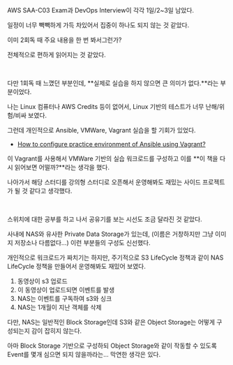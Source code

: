 AWS SAA-C03 Exam과 DevOps Interview이 각각 1일/2~3일 남았다.

일정이 너무 빽빽하게 가득 차있어서 집중이 하나도 되지 않는 것 같았다.

이미 2회독 때 주요 내용을 한 번 봐서그런가?

전체적으로 편하게 읽어지는 것 같았다.

<br>

다만 1회독 때 느꼈던 부분인데, **실제로 실습을 하지 않으면 큰 의미가 없다.**라는 부분이었다.

나는 Linux 컴퓨터나 AWS Credits 등이 없어서, Linux 기반의 테스트가 너무 난해/위험/비싸 보였다.

그런데 개인적으로 Ansible, VMWare, Vagrant 실습을 할 기회가 있었다.

- [How to configure practice environment of Ansible using Vagrant?][article]

이 Vagrant를 사용해서 VMWare 기반의 실습 워크로드를 구성하고 이를 **이 책을 다시 읽어보면 어떨까?**라는 생각을 했다.

나아가서 해당 스터디를 강의형 스터디로 오픈해서 운영해봐도 재밌는 사이드 프로젝트가 될 것 같다고 생각했다.

[article]: https://inblog.ai/unchaptered/how-to-configure-pract-ice-environment-of-ansible-using-vagrant-16690

<br>

스위치에 대한 공부를 하고 나서 공유기를 보는 시선도 조금 달라진 것 같았다.

사내에 NAS와 유사한 Private Data Storage가 있는데, (이름은 거창하지만 그냥 이미지 저장소나 다름없다...) 이런 부분들의 구성도 신선했다.

개인적으로 워크로드가 짜치기는 하지만, 주기적으로 S3 LifeCycle 정책과 같이 NAS LifeCycle 정책을 만들어서 운영해봐도 재밌어 보였다.

1. 동영상이 s3 업로드
2. 이 동영상이 업로드되면 이벤트를 발생
3. NAS는 이벤트를 구독하여 s3와 싱크
4. NAS는 1개월이 지난 객체를 삭제

다만, NAS는 일반적인 Block Storage인데 S3와 같은 Object Storage는 어떻게 구성되는지 감이 잡히지 않는다.

아마 Block Storage 기반으로 구성하되 Object Storage와 같이 작동할 수 있도록 Event를 몇개 심으면 되지 않을까라는... 막연한 생각은 있다.